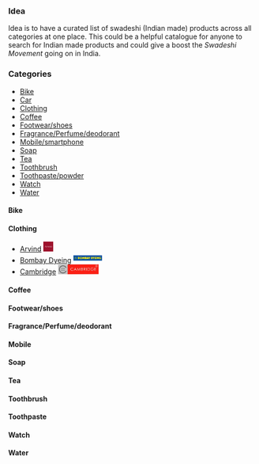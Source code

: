 ### Idea
Idea is to have a curated list of swadeshi (Indian made) products across all categories at one place. This could be a helpful catalogue for anyone to search for Indian made products and could give a boost the _Swadeshi Movement_ going on in India.

### Categories
- [Bike](#bike)
- [Car](#car)
- [Clothing](#clothing)
- [Coffee](#coffee)
- [Footwear/shoes](#footwear)
- [Fragrance/Perfume/deodorant](#fragrance)
- [Mobile/smartphone](#mobile)
- [Soap](#soap)
- [Tea](#tea)
- [Toothbrush](#toothbrush)
- [Toothpaste/powder](#toothpaste)
- [Watch](#watch)
- [Water](#water)

#### <a name="bike">Bike</a>
#### <a name="clothing">Clothing</a>
- [Arvind](http://www.arvind.com/) <img src='logo/arvind.png' height='20px'/>
- [Bombay Dyeing](http://www.bombaydyeing.com/) <img src='logo/bombay-dyeing.png' height='20px'/>
- [Cambridge](http://www.cambridgeapparels.com/) <img src='logo/cambridge.jpg' height='20px'/>

#### <a name="coffee">Coffee</a>
#### <a name="footwear">Footwear/shoes</a>
#### <a name="fragrance">Fragrance/Perfume/deodorant</a>
#### <a name="mobile">Mobile</a>
#### <a name="soap">Soap</a>
#### <a name="tea">Tea</a>
#### <a name="toothbrush">Toothbrush</a>
#### <a name="toothpaste">Toothpaste</a>
#### <a name="watch">Watch</a>
#### <a name="water">Water</a>
